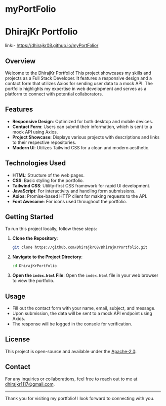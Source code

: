 # myPortFolio
# DhirajKr Portfolio

link:-
https://dhirajkr08.github.io/myPortFolio/

## Overview

Welcome to the DhirajKr Portfolio! This project showcases my skills and projects as a Full Stack Developer. It features a responsive design and a contact form that utilizes Axios for sending user data to a mock API. The portfolio highlights my expertise in web development and serves as a platform to connect with potential collaborators.

## Features

- **Responsive Design**: Optimized for both desktop and mobile devices.
- **Contact Form**: Users can submit their information, which is sent to a mock API using Axios.
- **Project Showcase**: Displays various projects with descriptions and links to their respective repositories.
- **Modern UI**: Utilizes Tailwind CSS for a clean and modern aesthetic.

## Technologies Used

- **HTML**: Structure of the web pages.
- **CSS**: Basic styling for the portfolio.
- **Tailwind CSS**: Utility-first CSS framework for rapid UI development.
- **JavaScript**: For interactivity and handling form submissions.
- **Axios**: Promise-based HTTP client for making requests to the API.
- **Font Awesome**: For icons used throughout the portfolio.

## Getting Started

To run this project locally, follow these steps:

1. **Clone the Repository**:
   ```bash
   git clone https://github.com/Dhirajkr08/DhirajKrPortfolio.git
   ```

2. **Navigate to the Project Directory**:
   ```bash
   cd DhirajKrPortfolio
   ```

3. **Open the `index.html` File**:
   Open the `index.html` file in your web browser to view the portfolio.

## Usage

- Fill out the contact form with your name, email, subject, and message.
- Upon submission, the data will be sent to a mock API endpoint using Axios.
- The response will be logged in the console for verification.

## License

This project is open-source and available under the [Apache-2.0](LICENSE).

## Contact

For any inquiries or collaborations, feel free to reach out to me at [dhirajkr1117@gmail.com](mailto:dhirajkr1117@gmail.com).

---

Thank you for visiting my portfolio! I look forward to connecting with you.
